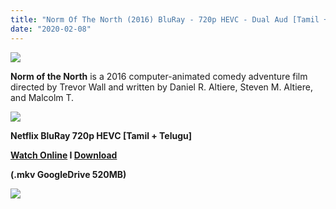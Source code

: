 ```yaml
---
title: "Norm Of The North (2016) BluRay - 720p HEVC - Dual Aud [Tamil + Telugu] - x264 - 500MB"
date: "2020-02-08"
---
```


[![](https://1.bp.blogspot.com/-ZqUYFQaHwxQ/Xj5CQQNReUI/AAAAAAAAA54/Y5SR9cz-E84oDKV3JZu8M2-J-WnK_5VLgCLcBGAsYHQ/s1600/download-3.jpg)](https://1.bp.blogspot.com/-ZqUYFQaHwxQ/Xj5CQQNReUI/AAAAAAAAA54/Y5SR9cz-E84oDKV3JZu8M2-J-WnK_5VLgCLcBGAsYHQ/s1600/download-3.jpg)

**Norm of the North** is a 2016 computer-animated comedy adventure film directed by Trevor Wall and written by Daniel R. Altiere, Steven M. Altiere, and Malcolm T.

[![](https://1.bp.blogspot.com/-fai1ZuUwnbA/XIjy2aT4irI/AAAAAAAAANw/WFW0YRK47_8GLAt3pPBSzBk0GJA6Mk5fgCPcBGAYYCw/s1600/torrborder.gif)](https://1.bp.blogspot.com/-fai1ZuUwnbA/XIjy2aT4irI/AAAAAAAAANw/WFW0YRK47_8GLAt3pPBSzBk0GJA6Mk5fgCPcBGAYYCw/s1600/torrborder.gif)

**Netflix BluRay 720p HEVC \[Tamil + Telugu\]**

**[Watch Online](https://drive.google.com/file/d/1sJvAZq8jfWLDJfOg0fWjQL16pWvFMIEC/view) I [Download](https://drive.google.com/uc?id=1sJvAZq8jfWLDJfOg0fWjQL16pWvFMIEC&export=download)**

**(.mkv GoogleDrive 520MB)**

[![](https://1.bp.blogspot.com/-fai1ZuUwnbA/XIjy2aT4irI/AAAAAAAAANw/WFW0YRK47_8GLAt3pPBSzBk0GJA6Mk5fgCPcBGAYYCw/s1600/torrborder.gif)](https://1.bp.blogspot.com/-fai1ZuUwnbA/XIjy2aT4irI/AAAAAAAAANw/WFW0YRK47_8GLAt3pPBSzBk0GJA6Mk5fgCPcBGAYYCw/s1600/torrborder.gif)
